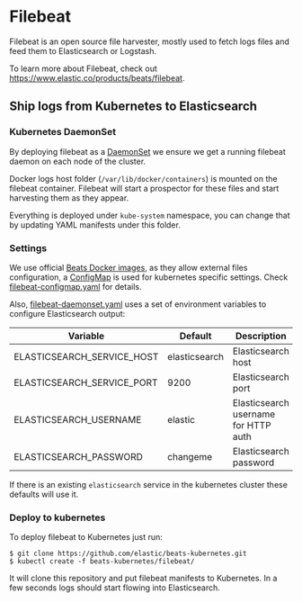 # Filebeat

Filebeat is an open source file harvester, mostly used to fetch logs files and
feed them to Elasticsearch or Logstash.

To learn more about Filebeat, check out https://www.elastic.co/products/beats/filebeat.

## Ship logs from Kubernetes to Elasticsearch

### Kubernetes DaemonSet

By deploying filebeat as a [DaemonSet](https://kubernetes.io/docs/concepts/workloads/controllers/daemonset/)
we ensure we get a running filebeat daemon on each node of the cluster.

Docker logs host folder (`/var/lib/docker/containers`) is mounted on the
filebeat container. Filebeat will start a prospector for these files and start
harvesting them as they appear.

Everything is deployed under `kube-system` namespace, you can change that by
updating YAML manifests under this folder.

### Settings

We use official [Beats Docker images](https://github.com/elastic/beats-docker),
as they allow external files configuration, a [ConfigMap](https://kubernetes.io/docs/tasks/configure-pod-container/configure-pod-configmap/)
is used for kubernetes specific settings. Check [filebeat-configmap.yaml](filebeat-configmap.yaml)
for details.

Also, [filebeat-daemonset.yaml](filebeat-daemonset.yaml) uses a set of environment
variables to configure Elasticsearch output:

Variable | Default | Description
-------- | ------- | -----------
ELASTICSEARCH_SERVICE_HOST | elasticsearch | Elasticsearch host
ELASTICSEARCH_SERVICE_PORT | 9200 | Elasticsearch port
ELASTICSEARCH_USERNAME | elastic | Elasticsearch username for HTTP auth
ELASTICSEARCH_PASSWORD | changeme | Elasticsearch password

If there is an existing `elasticsearch` service in the kubernetes cluster these
defaults will use it.

### Deploy to kubernetes

To deploy filebeat to Kubernetes just run:

```shell
$ git clone https://github.com/elastic/beats-kubernetes.git
$ kubectl create -f beats-kubernetes/filebeat/
```

It will clone this repository and put filebeat manifests to Kubernetes. In a
few seconds logs should start flowing into Elasticsearch.
